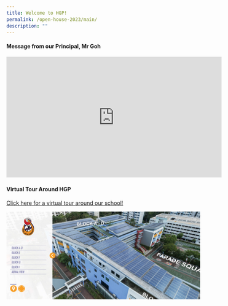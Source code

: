```yaml
---
title: Welcome to HGP!
permalink: /open-house-2023/main/
description: ""
---
```

#### Message from our Principal, Mr Goh

<iframe allowfullscreen="" allow="accelerometer; autoplay; clipboard-write; encrypted-media; gyroscope; picture-in-picture; web-share" frameborder="0" title="YouTube video player" src="https://www.youtube.com/embed/HIRos8H2I9w" height="315" width="560"></iframe>

#### Virtual Tour Around HGP
[Click here for a virtual tour around our school!](https://tubear.co/3d-model/hougang-primary-school/fullscreen/)

![](/images/vt_aerial.jpg)

